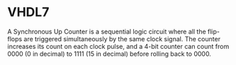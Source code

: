 # VHDL7
A Synchronous Up Counter is a sequential logic circuit where all the flip-flops are triggered simultaneously by the same clock signal. The counter increases its count on each clock pulse, and a 4-bit counter can count from 0000 (0 in decimal) to 1111 (15 in decimal) before rolling back to 0000.
